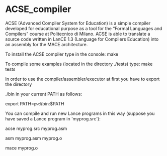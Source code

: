 # ACSE_compiler
ACSE (Advanced Compiler System for Education) is a simple compiler developed for educational purpose as a tool for the “Formal Languages and Compilers” course at Politecnico di Milano.
ACSE is able to translate a source code written in LanCE 1.3 (Language for Compilers Education) into an assembly for the MACE architecture.


To install the ACSE compiler type in the console: make

To compile some examples (located in the directory ./tests) type: make tests

In order to use the compiler/assembler/executor at first you have to export the directory 

./bin in your current PATH as follows:

export PATH=`pwd`/bin:$PATH

You can compile and run new Lance programs in this way (suppose you have saved a Lance program in 'myprog.src'):

acse myprog.src myprog.asm

asm myprog.asm myprog.o

mace myprog.o
